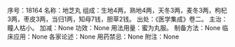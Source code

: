 序号：18164
名称：地芝丸
组成：生地4两，熟地4两，天冬3两，麦冬3两，枸杞3两，枣皮3两，当归1两，知母7钱，胆草2钱。
出处：《医学集成》卷二。
主治：瞳人枯小。
加减：None
功效：None
用法用量：蜜为丸服。
制备方法：None
临床应用：None
各家论述：None
用药禁忌：None
附注：None
